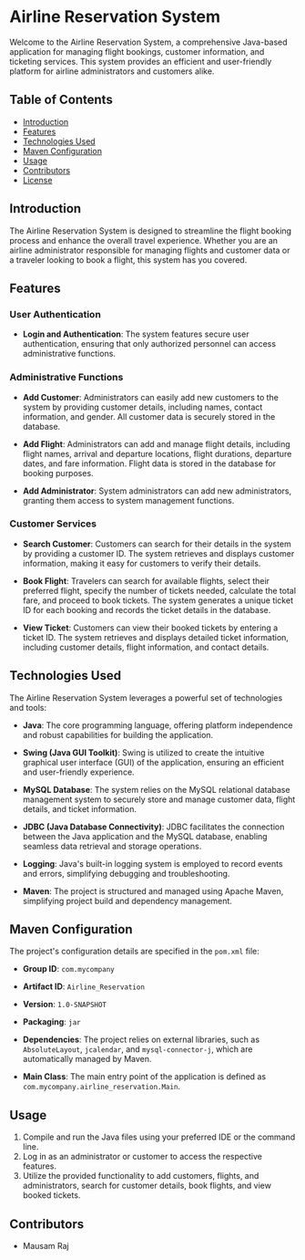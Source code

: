 # Airline Reservation System

Welcome to the Airline Reservation System, a comprehensive Java-based application for managing flight bookings, customer information, and ticketing services. This system provides an efficient and user-friendly platform for airline administrators and customers alike.

## Table of Contents

- [Introduction](#introduction)
- [Features](#features)
- [Technologies Used](#technologies-used)
- [Maven Configuration](#maven-configuration)
- [Usage](#usage)
- [Contributors](#contributors)
- [License](#license)

## Introduction

The Airline Reservation System is designed to streamline the flight booking process and enhance the overall travel experience. Whether you are an airline administrator responsible for managing flights and customer data or a traveler looking to book a flight, this system has you covered.

## Features

### User Authentication

- **Login and Authentication**: The system features secure user authentication, ensuring that only authorized personnel can access administrative functions.

### Administrative Functions

- **Add Customer**: Administrators can easily add new customers to the system by providing customer details, including names, contact information, and gender. All customer data is securely stored in the database.

- **Add Flight**: Administrators can add and manage flight details, including flight names, arrival and departure locations, flight durations, departure dates, and fare information. Flight data is stored in the database for booking purposes.

- **Add Administrator**: System administrators can add new administrators, granting them access to system management functions.

### Customer Services

- **Search Customer**: Customers can search for their details in the system by providing a customer ID. The system retrieves and displays customer information, making it easy for customers to verify their details.

- **Book Flight**: Travelers can search for available flights, select their preferred flight, specify the number of tickets needed, calculate the total fare, and proceed to book tickets. The system generates a unique ticket ID for each booking and records the ticket details in the database.

- **View Ticket**: Customers can view their booked tickets by entering a ticket ID. The system retrieves and displays detailed ticket information, including customer details, flight information, and contact details.

## Technologies Used

The Airline Reservation System leverages a powerful set of technologies and tools:

- **Java**: The core programming language, offering platform independence and robust capabilities for building the application.

- **Swing (Java GUI Toolkit)**: Swing is utilized to create the intuitive graphical user interface (GUI) of the application, ensuring an efficient and user-friendly experience.

- **MySQL Database**: The system relies on the MySQL relational database management system to securely store and manage customer data, flight details, and ticket information.

- **JDBC (Java Database Connectivity)**: JDBC facilitates the connection between the Java application and the MySQL database, enabling seamless data retrieval and storage operations.

- **Logging**: Java's built-in logging system is employed to record events and errors, simplifying debugging and troubleshooting.

- **Maven**: The project is structured and managed using Apache Maven, simplifying project build and dependency management.

## Maven Configuration

The project's configuration details are specified in the `pom.xml` file:

- **Group ID**: `com.mycompany`
- **Artifact ID**: `Airline_Reservation`
- **Version**: `1.0-SNAPSHOT`
- **Packaging**: `jar`
- **Dependencies**: The project relies on external libraries, such as `AbsoluteLayout`, `jcalendar`, and `mysql-connector-j`, which are automatically managed by Maven.

- **Main Class**: The main entry point of the application is defined as `com.mycompany.airline_reservation.Main`.

## Usage

1. Compile and run the Java files using your preferred IDE or the command line.
2. Log in as an administrator or customer to access the respective features.
3. Utilize the provided functionality to add customers, flights, and administrators, search for customer details, book flights, and view booked tickets.

## Contributors

- Mausam Raj
